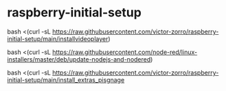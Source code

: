 # raspberry-initial-setup

bash <(curl -sL https://raw.githubusercontent.com/victor-zorro/raspberry-initial-setup/main/installvideoplayer)

bash <(curl -sL https://raw.githubusercontent.com/node-red/linux-installers/master/deb/update-nodejs-and-nodered)

bash <(curl -sL https://raw.githubusercontent.com/victor-zorro/raspberry-initial-setup/main/install_extras_pisgnage
